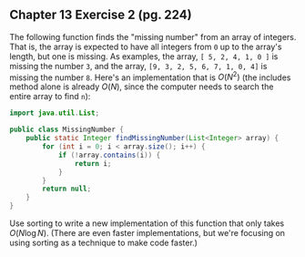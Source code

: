 ## Chapter 13 Exercise 2 (pg. 224)

The following function finds the "missing number" from an array of integers. That is, the array is expected to have all
integers from `0` up to the array's length, but one is missing. As examples, the array, `[ 5, 2, 4, 1, 0 ]` is missing
the number `3`, and the array, `[9, 3, 2, 5, 6, 7, 1, 0, 4]` is missing the number `8`. Here's an implementation that is
$O(N^2)$ (the includes method alone is already $O(N)$, since the computer needs to search the entire array to find `n`):

```java
import java.util.List;

public class MissingNumber {
    public static Integer findMissingNumber(List<Integer> array) {
        for (int i = 0; i < array.size(); i++) {
            if (!array.contains(i)) {
                return i;
            }
        }
        return null;
    }
}
```

Use sorting to write a new implementation of this function that only takes
$O(N \log N)$. (There are even faster implementations, but we're focusing on using sorting as a technique to make code
faster.)